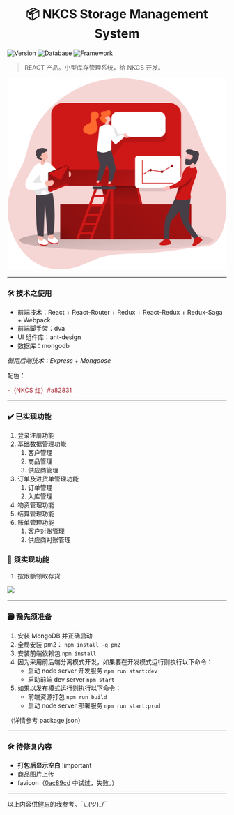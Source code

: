 <!--
 * @Date: 13/01/2021 22.31.48 +0800
 * @Author: KnowsCount
 * @LastEditTime: 14/01/2021 07.34.29 +0800
 * @FilePath: /AccountSystem/README.md
-->
<h1 align="center">📦 NKCS Storage Management System</h1>
<p>
  <img alt="Version" src="https://img.shields.io/badge/version-v19112020-blue.svg?cacheSeconds=2592000" />
  <img alt="Database" src="https://img.shields.io/badge/database-MongoDB-lightgrey" />
  <img alt="Framework" src="https://img.shields.io/badge/framework-dva-orange" />
</p>

> REACT 产品。小型库存管理系统，给 NKCS 开发。

<center><img alt="image" src="./src/assets/homepage.png" /></center>

---

### 🛠 技术之使用

-   前端技术：React + React-Router + Redux + React-Redux + Redux-Saga + Webpack
-   前端脚手架：dva
-   UI 组件库：ant-design
-   数据库：mongodb

_御用后端技术：Express + Mongoose_

配色：

<p style="color:#a82831;">-（NKCS 红）#a82831</p>

---

### ✔️ 已实现功能

1. 登录注册功能
2. 基础数据管理功能
    1. 客户管理
    2. 商品管理
    3. 供应商管理
3. 订单及进货单管理功能
    1. 订单管理
    2. 入库管理
4. 物资管理功能
5. 结算管理功能
6. 账单管理功能
    1. 客户对账管理
    2. 供应商对账管理

### 📌 须实现功能

1. 按限额领取存货

<img src="https://ftp.bmp.ovh/imgs/2020/11/1bbb653bb79a2f0c.png" width=200></img>

---

### 🗃 豫先须准备

1. 安装 MongoDB 并正确启动
2. 全局安装 pm2： `npm install -g pm2`
3. 安装前端依赖包 `npm install`
4. 因为采用前后端分离模式开发，如果要在开发模式运行则执行以下命令：
    - 启动 node server 开发服务 `npm run start:dev`
    - 启动前端 dev server `npm start`
5. 如果以发布模式运行则执行以下命令：
    - 前端资源打包 `npm run build `
    - 启动 node server 部署服务 `npm run start:prod`

（详情参考 package.json）

---

### 🛠 待修复内容

-   **打包后显示空白** !important
-   商品图片上传
-   favicon（[0ac89cd](https://github.com/KnowsCount/NKCS-Storage/commit/0ac89cd4b6f65d75ab3612cca4432ecb9af02fc2) 中试过，失败。）

---

以上内容供健忘的我参考。¯\\\_(ツ)\_/¯
